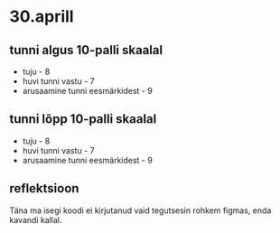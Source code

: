 # 30.aprill
## tunni algus 10-palli skaalal
* tuju - 8
* huvi tunni vastu - 7
* arusaamine tunni eesmärkidest - 9

## tunni lõpp 10-palli skaalal
* tuju - 8
* huvi tunni vastu - 7
* arusaamine tunni eesmärkidest - 9


## reflektsioon 
Täna ma isegi koodi ei kirjutanud vaid tegutsesin rohkem figmas, enda kavandi kallal.